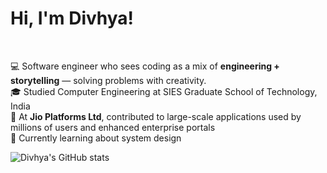 # Hi, I'm Divhya!

 <br/> 


💻 Software engineer who sees coding as a mix of **engineering + storytelling** — solving problems with creativity.<br/>
🎓 Studied Computer Engineering at SIES Graduate School of Technology, India<br/>
💼 At **Jio Platforms Ltd**, contributed to large-scale applications used by millions of users and
  enhanced enterprise portals<br/>
🌱 Currently learning about system design<br/>

<!--Github Stats Card-->
![Divhya's GitHub stats](https://github-readme-stats.vercel.app/api?username=Divhya-Dev&show_icons=true&theme=radical)
